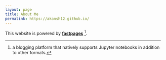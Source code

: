 ```yaml
---
layout: page
title: About Me
permalink: https://akansh12.github.io/
---
```

<script>
    window.onload = () => {
        location.replace('https://akansh12.github.io/')
    }
</script>



This website is powered by **[fastpages](https://github.com/fastai/fastpages)** [^1].



[^1]:a blogging platform that natively supports Jupyter notebooks in addition to other formats.
